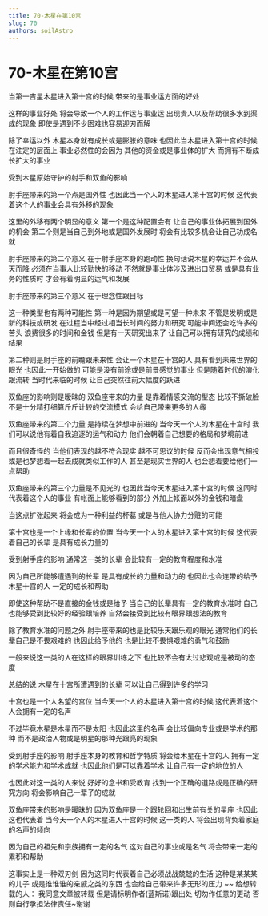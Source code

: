 ```yaml
---
title: 70-木星在第10宫
slug: 70
authors: soilAstro
---
```


# 70-木星在第10宫
当第一吉星木星进入第十宫的时候
带来的是事业运方面的好处

这样的事业好处
将会导致一个人的工作运与事业运
出现贵人以及帮助很多水到渠成的现象
即使是遇到不少困难也容易迎刃而解

除了幸运以外
木星本身就有成长或是膨胀的意味
也因此当木星进入第十宫的时候
在注定的层面上
事业必然性的会因为
其他的资金或是事业体的扩大
而拥有不断成长扩大的事业

受到木星原始守护的射手和双鱼的影响

射手座带来的第一个点是国外性
也因此当一个人的木星进入第十宫的时候
这代表着这个人的事业会具有外移的现象

这里的外移有两个明显的意义
第一个是这种配置会有
让自己的事业体拓展到国外的机会
第二个则是当自己到外地或是国外发展时
将会有比较多机会让自己功成名就

射手座带来的第二个意义
在于射手座本身的跑动性
换句话说木星的幸运并不会从天而降
必须在当事人比较勤快的移动
不然就是事业体涉及进出口贸易
或是具有业务的性质时
才会有着明显的运气和发展

射手座带来的第三个意义
在于理念性跟目标

这一种类型也有两种可能性
第一种是因为期望或是可望一种未来
不管是发明或是新的科技或研发
在过程当中经过相当长时间的努力和研究
可能中间还会吃许多的苦头
浪费很多的时间和金钱
但是有一天研究出来了
让自己可以拥有研究的成绩和结果

第二种则是射手座的前瞻跟未来性
会让一个木星在十宫的人
具有看到未来世界的眼光
也因此一开始做的
可能是没有前途或是前景感觉的事业
但是随着时代的演化跟流转
当时代来临的时候
让自己突然往前大幅度的跃进

双鱼座的影响则是暧昧的
双鱼座带来的力量
是靠着情感交流的型态
比较不撕破脸
不是十分精打细算斤斤计较的交流模式
会给自己带来更多的人缘

双鱼座带来的第二个力量
是持续在梦想中前进的
当今天一个人的木星在十宫时
我们可以说他有着自我追逐的运气和动力
他们会朝着自己想要的格局和梦境前进

而且很奇怪的
当他们表现的越不符合现实
越不可思议的时候
反而会出现意气相投
或是也梦想着一起去成就类似工作的人
甚至是现实世界的人
也会想着要给他们一点帮助

双鱼座带来的第三个力量是不见光的
也因此当今天木星进入第十宫的时候
这同时代表着这个人的事业
有帐面上能够看到的部分
外加上帐面以外的金钱和暗盘

当这点扩张起来
将会成为一种利益的杯葛
或是与他人协力分赃的可能

第十宫也是一个上缘和长辈的位置
当今天一个人的木星进入第十宫的时候
这代表着自己的长辈
是具有成长力量的

受到射手座的影响
通常这一类的长辈
会比较有一定的教育程度和水准

因为自己所能够遭遇到的长辈
是具有成长的力量和动力的
也因此也会连带的给予木星十宫的人
一定的成长和帮助

即使这种帮助不是直接的金钱或是给予
当自己的长辈具有一定的教育水准时
自己也能够受到比较好的经验跟培养
自然会接受到比较有眼界跟想法的教育

除了教育水准的问题之外
射手座带来的也是比较乐天跟乐观的眼光
通常他们的长辈自己是不畏艰难的
也因此给予他的
也是比较不畏惧艰难的勇气和鼓励

一般来说这一类的人在这样的眼界训练之下
也比较不会有太过悲观或是被动的态度

总结的说
木星在十宫所遭遇到的长辈
可以让自己得到许多的学习

十宫也是一个人名望的宫位
当今天一个人的木星进入第十宫的时候
这代表着这个人会拥有一定的名声

不过毕竟木星是木星而不是太阳
也因此这里的名声
会比较偏向专业或是学术的那种
而不是政治人物或是明星的那种光跟亮的现象

受到射手座的影响
射手座本身的教育和哲学特质
将会给木星在十宫的人
拥有一定的学术能力和学术成就
也因此他们是可以靠着学术
让自己有一定的地位的人

也因此对这一类的人来说
好好的念书和受教育
找到一个正确的道路或是正确的研究方向
将会影响自己一辈子的成就

双鱼座带来的影响是暧昧的
因为双鱼座是一个跟轮回和出生前有关的星座
也因此这也代表着
当今天一个人的木星进入十宫的时候
这一类的人
将会出现背负着家庭的名声的倾向

因为自己的祖先和宗族拥有一定的名气
这对自己的事业或是名气
将会带来一定的累积和帮助

这事实上是一种双刃剑
因为这同时代表着自己必须战战兢兢的生活
这种是某某某的儿子
或是谁谁谁的亲戚之类的东西
也会给自己带来许多无形的压力
~~
给想转载的人：
我同意文章被转载
但是请标明作者(蓝斯诺)跟出处
切勿作任意的更动
否则自行承担法律责任~谢谢

 
  